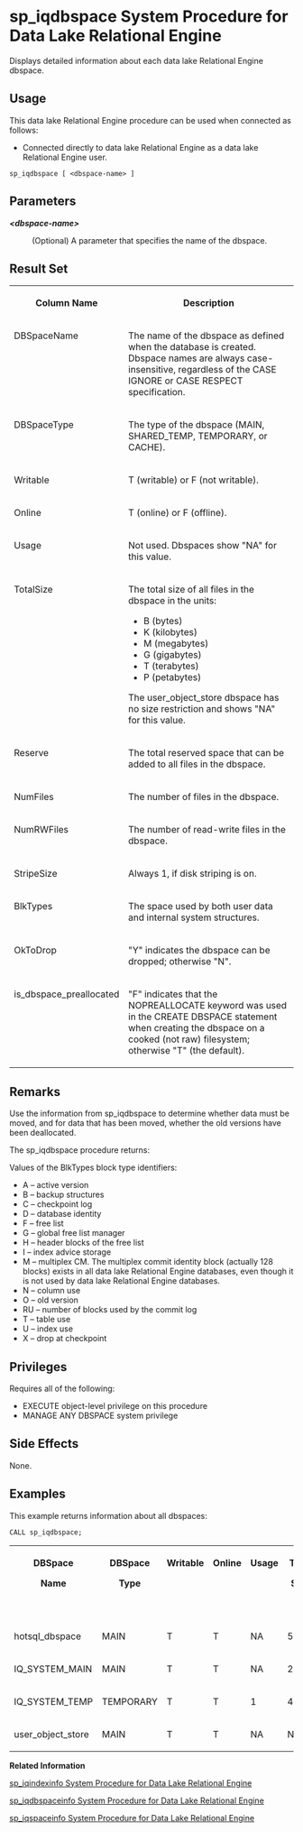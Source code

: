 <!-- loioa5a34b5f84f21015909de16d66c96e8b -->

# sp\_iqdbspace System Procedure for Data Lake Relational Engine

Displays detailed information about each data lake Relational Engine dbspace.



<a name="loioa5a34b5f84f21015909de16d66c96e8b__section_g1g_zvh_b4b"/>

## Usage

This data lake Relational Engine procedure can be used when connected as follows:

-   Connected directly to data lake Relational Engine as a data lake Relational Engine user.



```
sp_iqdbspace [ <dbspace-name> ]
```



<a name="loioa5a34b5f84f21015909de16d66c96e8b__section_nym_brz_mbb"/>

## Parameters


<dl>
<dt><b>

*<dbspace-name\>*

</b></dt>
<dd>

\(Optional\) A parameter that specifies the name of the dbspace.



</dd>
</dl>



<a name="loioa5a34b5f84f21015909de16d66c96e8b__section_sdb_1rz_mbb"/>

## Result Set


<table>
<tr>
<th valign="top">

Column Name

</th>
<th valign="top">

Description

</th>
</tr>
<tr>
<td valign="top">

DBSpaceName

</td>
<td valign="top">

The name of the dbspace as defined when the database is created. Dbspace names are always case-insensitive, regardless of the CASE IGNORE or CASE RESPECT specification.

</td>
</tr>
<tr>
<td valign="top">

DBSpaceType

</td>
<td valign="top">

The type of the dbspace \(MAIN, SHARED\_TEMP, TEMPORARY, or CACHE\).

</td>
</tr>
<tr>
<td valign="top">

Writable

</td>
<td valign="top">

T \(writable\) or F \(not writable\).

</td>
</tr>
<tr>
<td valign="top">

Online

</td>
<td valign="top">

T \(online\) or F \(offline\).

</td>
</tr>
<tr>
<td valign="top">

Usage

</td>
<td valign="top">

Not used. Dbspaces show "NA" for this value.

</td>
</tr>
<tr>
<td valign="top">

TotalSize

</td>
<td valign="top">

The total size of all files in the dbspace in the units:

-   B \(bytes\)
-   K \(kilobytes\)
-   M \(megabytes\)
-   G \(gigabytes\)
-   T \(terabytes\)
-   P \(petabytes\)

The user\_object\_store dbspace has no size restriction and shows "NA" for this value.

</td>
</tr>
<tr>
<td valign="top">

Reserve

</td>
<td valign="top">

The total reserved space that can be added to all files in the dbspace.

</td>
</tr>
<tr>
<td valign="top">

NumFiles

</td>
<td valign="top">

The number of files in the dbspace.

</td>
</tr>
<tr>
<td valign="top">

NumRWFiles

</td>
<td valign="top">

The number of read-write files in the dbspace.

</td>
</tr>
<tr>
<td valign="top">

StripeSize

</td>
<td valign="top">

Always 1, if disk striping is on.

</td>
</tr>
<tr>
<td valign="top">

BlkTypes

</td>
<td valign="top">

The space used by both user data and internal system structures.

</td>
</tr>
<tr>
<td valign="top">

OkToDrop

</td>
<td valign="top">

"Y" indicates the dbspace can be dropped; otherwise "N".

</td>
</tr>
<tr>
<td valign="top">

is\_dbspace\_preallocated

</td>
<td valign="top">

"F" indicates that the NOPREALLOCATE keyword was used in the CREATE DBSPACE statement when creating the dbspace on a cooked \(not raw\) filesystem; otherwise "T" \(the default\).

</td>
</tr>
</table>



<a name="loioa5a34b5f84f21015909de16d66c96e8b__iq_refbb_1508"/>

## Remarks

Use the information from sp\_iqdbspace to determine whether data must be moved, and for data that has been moved, whether the old versions have been deallocated.

The sp\_iqdbspace procedure returns:

Values of the BlkTypes block type identifiers:

-   A – active version
-   B – backup structures
-   C – checkpoint log
-   D – database identity
-   F – free list
-   G – global free list manager
-   H – header blocks of the free list
-   I – index advice storage
-   M – multiplex CM. The multiplex commit identity block \(actually 128 blocks\) exists in all data lake Relational Engine databases, even though it is not used by data lake Relational Engine databases.
-   N – column use
-   O – old version
-   RU – number of blocks used by the commit log
-   T – table use
-   U – index use
-   X – drop at checkpoint



<a name="loioa5a34b5f84f21015909de16d66c96e8b__iq_refbb_1507"/>

## Privileges

Requires all of the following:

-   EXECUTE object-level privilege on this procedure
-   MANAGE ANY DBSPACE system privilege



## Side Effects

None.



<a name="loioa5a34b5f84f21015909de16d66c96e8b__iq_refbb_1510"/>

## Examples

This example returns information about all dbspaces:

```
CALL sp_iqdbspace;
```


<table>
<tr>
<th valign="top">

DBSpace

Name

</th>
<th valign="top">

DBSpace

Type

</th>
<th valign="top">

Writable

</th>
<th valign="top">

Online

</th>
<th valign="top">

Usage

</th>
<th valign="top">

Total

Size

</th>
<th valign="top">

Reserve

</th>
<th valign="top">

Num

RWFiles

</th>
<th valign="top">

Num

Files

</th>
<th valign="top">

Striping

on

</th>
<th valign="top">

Strip

Size

</th>
<th valign="top">

BlkTypes

</th>
<th valign="top">

OkTo

Drop

</th>
<th valign="top">

lsname

</th>
<th valign="top">

is\_

dbspace\_

preallocated

</th>
</tr>
<tr>
<td valign="top">

hotsql\_dbspace

</td>
<td valign="top">

MAIN

</td>
<td valign="top">

T

</td>
<td valign="top">

T

</td>
<td valign="top">

NA

</td>
<td valign="top">

512M

</td>
<td valign="top">

0B

</td>
<td valign="top">

1

</td>
<td valign="top">

1

</td>
<td valign="top">

T

</td>
<td valign="top">

1M

</td>
<td valign="top">

1H

</td>
<td valign="top">

N

</td>
<td valign="top">

NULL

</td>
<td valign="top">

T

</td>
</tr>
<tr>
<td valign="top">

IQ\_SYSTEM\_MAIN

</td>
<td valign="top">

MAIN

</td>
<td valign="top">

T

</td>
<td valign="top">

T

</td>
<td valign="top">

NA

</td>
<td valign="top">

256G

</td>
<td valign="top">

768G

</td>
<td valign="top">

1

</td>
<td valign="top">

1

</td>
<td valign="top">

T

</td>
<td valign="top">

1M

</td>
<td valign="top">

1H,1677696F,32D,129M

</td>
<td valign="top">

N

</td>
<td valign="top">

NULL

</td>
<td valign="top">

T

</td>
</tr>
<tr>
<td valign="top">

IQ\_SYSTEM\_TEMP

</td>
<td valign="top">

TEMPORARY

</td>
<td valign="top">

T

</td>
<td valign="top">

T

</td>
<td valign="top">

1

</td>
<td valign="top">

450G

</td>
<td valign="top">

0B

</td>
<td valign="top">

1

</td>
<td valign="top">

1

</td>
<td valign="top">

T

</td>
<td valign="top">

1M

</td>
<td valign="top">

1H,160F,32A

</td>
<td valign="top">

N

</td>
<td valign="top">

NULL

</td>
<td valign="top">

T

</td>
</tr>
<tr>
<td valign="top">

user\_object\_store

</td>
<td valign="top">

MAIN

</td>
<td valign="top">

T

</td>
<td valign="top">

T

</td>
<td valign="top">

NA

</td>
<td valign="top">

NA

</td>
<td valign="top">

512K

</td>
<td valign="top">

1

</td>
<td valign="top">

1

</td>
<td valign="top">

F

</td>
<td valign="top">

1M

</td>
<td valign="top">

1H

</td>
<td valign="top">

N

</td>
<td valign="top">

NULL

</td>
<td valign="top">

T

</td>
</tr>
</table>

**Related Information**  


[sp\_iqindexinfo System Procedure for Data Lake Relational Engine](sp-iqindexinfo-system-procedure-for-data-lake-relational-engine-a5ac909.md "Displays the number of blocks (objects) used per index per main dbspace for a given object. If the object resides on several dbspaces, sp_iqindexinfo returns the space used in all dbspaces, as shown in the example.")

[sp\_iqdbspaceinfo System Procedure for Data Lake Relational Engine](sp-iqdbspaceinfo-system-procedure-for-data-lake-relational-engine-a5a3ca6.md "Displays the size of each object and subobject used in the specified table.")

[sp\_iqspaceinfo System Procedure for Data Lake Relational Engine](sp-iqspaceinfo-system-procedure-for-data-lake-relational-engine-a5b6d30.md "Displays the number of blocks (objects) used by each object in the current database and the name of the dbspace in which the object is located.")

